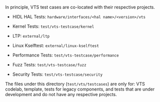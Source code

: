 In principle, VTS test cases are co-located with their respective projects.

* HIDL HAL Tests: `hardware/interfaces/<hal name>/<version>/vts`

* Kernel Tests: `test/vts-testcase/kernel`

 * LTP: `external/ltp`

 * Linux Kselftest: `external/linux-kselftest`

* Performance Tests: `test/vts-testcase/performance`

* Fuzz Tests: `test/vts-testcase/fuzz`

* Security Tests: `test/vts-testcase/security`

The files under this directory (`test/vts/testcases`) are only for:
VTS codelab, template, tests for legacy components, and tests that are
under development and do not have any respective projects.
